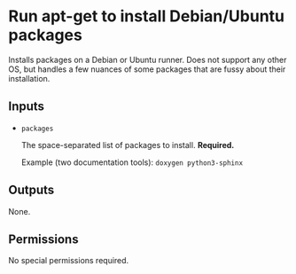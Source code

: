 # Run apt-get to install Debian/Ubuntu packages

Installs packages on a Debian or Ubuntu runner. Does not support any other OS, but handles a few nuances of some packages that are fussy about their installation.

## Inputs

* `packages`

  The space-separated list of packages to install. **Required.**

  Example (two documentation tools): `doxygen python3-sphinx`

## Outputs

None.

## Permissions

No special permissions required.
